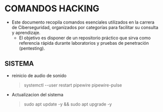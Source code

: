 # COMANDOS HACKING

- Este documento recopila comandos esenciales utilizados en la carrera de Ciberseguridad, organizados por categorías para facilitar su consulta y aprendizaje.
    - El objetivo es disponer de un repositorio práctico que sirva como referencia rápida durante laboratorios y pruebas de penetración (pentesting).

## SISTEMA 

- reinicio de audio de sonido 
    >systemctl --user restart pipewire pipewire-pulse
- Actualizacion del sistema 
    >sudo apt update -y && sudo apt upgrade -y
